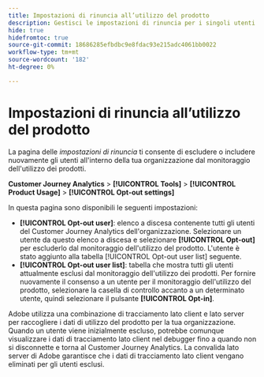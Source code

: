 ```yaml
---
title: Impostazioni di rinuncia all’utilizzo del prodotto
description: Gestisci le impostazioni di rinuncia per i singoli utenti all’interno della tua organizzazione.
hide: true
hidefromtoc: true
source-git-commit: 18686285efbdbc9e8fdac93e215adc4061bb0022
workflow-type: tm+mt
source-wordcount: '182'
ht-degree: 0%

---
```


# Impostazioni di rinuncia all’utilizzo del prodotto

La pagina delle _impostazioni di rinuncia_ ti consente di escludere o includere nuovamente gli utenti all&#39;interno della tua organizzazione dal monitoraggio dell&#39;utilizzo dei prodotti.

**Customer Journey Analytics** > **[!UICONTROL Tools]** > **[!UICONTROL Product Usage]** > **[!UICONTROL Opt-out settings]**

In questa pagina sono disponibili le seguenti impostazioni:

* **[!UICONTROL Opt-out user]**: elenco a discesa contenente tutti gli utenti del Customer Journey Analytics dell&#39;organizzazione. Selezionare un utente da questo elenco a discesa e selezionare **[!UICONTROL Opt-out]** per escluderlo dal monitoraggio dell&#39;utilizzo del prodotto. L&#39;utente è stato aggiunto alla tabella [!UICONTROL Opt-out user list] seguente.
* **[!UICONTROL Opt-out user list]**: tabella che mostra tutti gli utenti attualmente esclusi dal monitoraggio dell&#39;utilizzo dei prodotti. Per fornire nuovamente il consenso a un utente per il monitoraggio dell&#39;utilizzo del prodotto, selezionare la casella di controllo accanto a un determinato utente, quindi selezionare il pulsante **[!UICONTROL Opt-in]**.

Adobe utilizza una combinazione di tracciamento lato client e lato server per raccogliere i dati di utilizzo del prodotto per la tua organizzazione. Quando un utente viene inizialmente escluso, potrebbe comunque visualizzare i dati di tracciamento lato client nel debugger fino a quando non si disconnette e torna al Customer Journey Analytics. La convalida lato server di Adobe garantisce che i dati di tracciamento lato client vengano eliminati per gli utenti esclusi.
